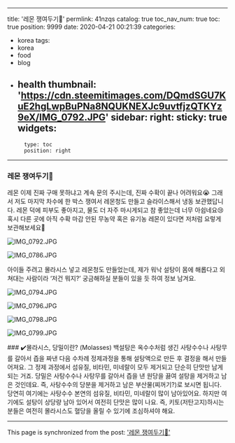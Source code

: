 
---
title: '레몬 쟁여두기🍋'
permlink: 41nzqs
catalog: true
toc_nav_num: true
toc: true
position: 9999
date: 2020-04-21 00:21:39
categories:
- korea
tags:
- korea
- food
- blog
- health
thumbnail: 'https://cdn.steemitimages.com/DQmdSGU7KuE2hgLwpBuPNa8NQUKNEXJc9uvtfjzQTKYz9eX/IMG_0792.JPG'
sidebar:
    right:
        sticky: true
widgets:
    -
        type: toc
        position: right
---


### 레몬 쟁여두기🍋
</b>
레몬 이제 진짜 구매 못하냐고 계속 문의 주시는데, 진짜 수확이 끝나 어려워요😭 그래서 저도 마지막 차수에 한 박스 쟁여서 레몬청도 만들고 슬라이스해서 냉동 보관했답니다.
</b>
레몬 덕에 피부도 좋아지고, 물도 더 자주 마시게되고 참 좋았는데 너무 아쉽네요😢 혹시 다른 곳에 아직 수확 마감 안된 무농약 혹은 유기농 레몬이 있다면 저처럼 요렇게 보관해보세요🍋
</b>
</b>

![IMG_0792.JPG](https://cdn.steemitimages.com/DQmdSGU7KuE2hgLwpBuPNa8NQUKNEXJc9uvtfjzQTKYz9eX/IMG_0792.JPG)


![IMG_0786.JPG](https://cdn.steemitimages.com/DQmPRmRdnNedZdxNkJCEsTteC7egDbrWHU5CZ3jfQQJq7YY/IMG_0786.JPG)
</b>
</b>

아이들 주려고 몰라시스 넣고 레몬청도 만들었는데, 제가 워낙 설탕이 몸에 해롭다고 외쳐대는 사람이라 ‘저건 뭐지?’ 궁금해하실 분들이 있을 듯 하여 정보 남겨요.
</b>

![IMG_0794.JPG](https://cdn.steemitimages.com/DQmSfmQYHmomqfWqReGLtEssnTMPTch3cLX3YgK3d5WKwxF/IMG_0794.JPG)

![IMG_0796.JPG](https://cdn.steemitimages.com/DQmeDiDdkJJJdbXJKx7B4pPQ3CJJv52YWyaVdD3VYRZPBiB/IMG_0796.JPG)

![IMG_0798.JPG](https://cdn.steemitimages.com/DQmVTx8x9tmFRHdE1ALLLwpaMidp1JGnDEMCpdiKn88oKbf/IMG_0798.JPG)

![IMG_0799.JPG](https://cdn.steemitimages.com/DQmcQwbwhihYJxyHzfjdUdFN3NHFiaTaQUd7x2xacdarZ7g/IMG_0799.JPG)

</b>
### ✔️몰라시스, 당밀이란? (Molasses)
백설탕은 옥수수처럼 생긴 사탕수수나 사탕무를 갈아서 즙을 짜낸 다음 수차례 정제과정을 통해 설탕액으로 만든 후 결정을 해서 만들어져요. 그 정제 과정에서 섬유질, 비타민, 미네랄이 모두 제거되고 단순히 단맛만 남게 되는 거죠.
</b>
당밀은 사탕수수나 사탕무를 갈아서 즙을 낸 원당을 끓여 설탕을 제거하고 남은 것인데요. 즉, 사탕수수의 당분을 제거하고 남은 부산물(찌꺼기?)로 보시면 됩니다. 당연히 여기에는 사탕수수 본연의 섬유질, 비타민, 미네랄이 많이 남아있어요. 하지만 여기에도 설탕이 상당량 남아 있어서 여전히 단맛은 많이 나요. 즉, 키토(저탄고지)하시는 분들은 여전히 몰라시스도 혈당을 올릴 수 있기에 조심하셔야 해요.

- - -

This page is synchronized from the post: ['레몬 쟁여두기🍋'](https://steemit.com/@loveecho/41nzqs)
